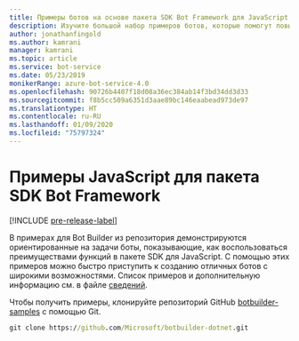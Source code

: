 ```yaml
---
title: Примеры ботов на основе пакета SDK Bot Framework для JavaScript — Служба Azure Bot
description: Изучите большой набор примеров ботов, которые помогут повысить эффективность разработки ботов с помощью пакета SDK Bot Framework для JavaScript.
author: jonathanfingold
ms.author: kamrani
manager: kamrani
ms.topic: article
ms.service: bot-service
ms.date: 05/23/2019
monikerRange: azure-bot-service-4.0
ms.openlocfilehash: 90726b4407f18d08a36ec384ab14f3bd34dd3d33
ms.sourcegitcommit: f8b5cc509a6351d3aae89bc146eaabead973de97
ms.translationtype: HT
ms.contentlocale: ru-RU
ms.lasthandoff: 01/09/2020
ms.locfileid: "75797324"
---
```

# <a name="javascript-samples-for-bot-framework-sdk"></a>Примеры JavaScript для пакета SDK Bot Framework
[!INCLUDE [pre-release-label](../includes/pre-release-label.md)]

В примерах для Bot Builder из репозитория демонстрируются ориентированные на задачи боты, показывающие, как воспользоваться преимуществами функций в пакете SDK для JavaScript. С помощью этих примеров можно быстро приступить к созданию отличных ботов с широкими возможностями. Список примеров и дополнительную информацию см. в файле [сведений](https://github.com/Microsoft/BotBuilder-Samples/blob/master/README.md).

Чтобы получить примеры, клонируйте репозиторий GitHub [botbuilder-samples](https://github.com/Microsoft/botbuilder-samples) с помощью Git.
```cmd
git clone https://github.com/Microsoft/botbuilder-dotnet.git
```
